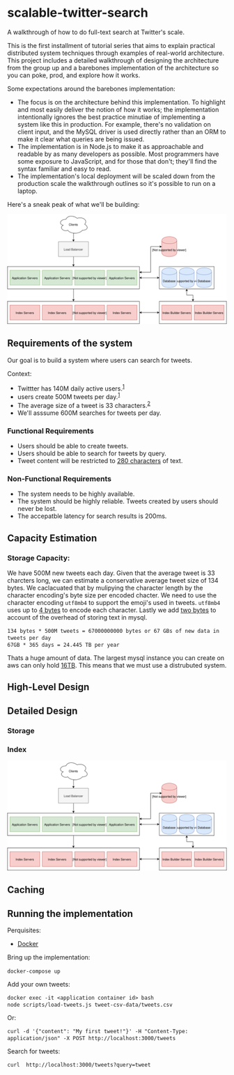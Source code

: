 # scalable-twitter-search
A walkthrough of how to do full-text search at Twitter's scale. 

This is the first installment of tutorial series that aims to explain practical distributed system techniques through examples of real-world architecture. This project includes a detailed walkthrough of designing the architecture from the group up and a barebones implementation of the architecture so you can poke, prod, and explore how it works. 


Some expectations around the barebones implementation: 

- The focus is on the architecture behind this implementation. To highlight and most easily deliver the notion of how it works; the implementation intentionally ignores the best practice minutiae of implementing a system like this in production. For example, there's no validation on client input, and the MySQL driver is used directly rather than an ORM to make it clear what queries are being issued. 
- The implementation is in Node.js to make it as approachable and readable by as many developers as possible. Most programmers have some exposure to JavaScript, and for those that don't; they'll find the syntax familiar and easy to read. 
- The implementation's local deployment will be scaled down from the production scale the walkthrough outlines so it's possible to run on a laptop. 

Here's a sneak peak of what we'll be building: 

![architecutre diagram](./docs/scalable-twitter-search.svg)

## Requirements of the system
Our goal is to build a system where users can search for tweets. 

Context: 
- Twittter has 140M daily active users.<sup>[1]</sup>
- users create 500M tweets per day.<sup>[1]</sup>
- The average size of a tweet is 33 characters.<sup>[2]</sup>
- We'll asssume 600M searches for tweets per day. 

[1]:https://www.omnicoreagency.com/twitter-statistics/
[2]:https://techcrunch.com/2018/10/30/twitters-doubling-of-character-count-from-140-to-280-had-little-impact-on-length-of-tweets/

### Functional Requirements

- Users should be able to create tweets.
- Users should be able to search for tweets by query. 
- Tweet content will be restricted to [280 characters](https://techcrunch.com/2018/10/30/twitters-doubling-of-character-count-from-140-to-280-had-little-impact-on-length-of-tweets) of text.

### Non-Functional Requirements

- The system needs to be highly available. 
- The system should be highly reliable. Tweets created by users should never be lost.
- The accepatble latency for search results is 200ms.

## Capacity Estimation

### Storage Capacity: 

We have 500M new tweets each day. Given that the average tweet is 33 charcters long, we can estimate a conservative average tweet size of 134 bytes. We caclacuated that by mulipying the character length by the character encoding's byte size per encoded chacter. We need to use the character encoding `utf8mb4` to support the emoji's used in tweets. `utf8mb4` uses up to [4 bytes](https://dev.mysql.com/doc/refman/8.0/en/charset-unicode-sets.html) to encode each character. Lastly we add [two bytes](https://dev.mysql.com/doc/refman/8.0/en/storage-requirements.html#data-types-storage-reqs-innodb) to account of the overhead of storing text in mysql. 

```
134 bytes * 500M tweets = 67000000000 bytes or 67 GBs of new data in tweets per day
67GB * 365 days = 24.445 TB per year 
```
Thats a huge amount of data. The largest mysql instance you can create on aws can only hold [16TB](https://aws.amazon.com/about-aws/whats-new/2017/08/amazon-rds-for-sql-server-increases-maxiumum-database-storage-size-to-16-tb/). This means that we must use a distrubuted system. 

## High-Level Design

## Detailed Design 

### Storage

### Index
![arch diagram](./docs/scalable-twitter-search.svg)

## Caching

## Running the implementation

Perquisites: 

- [Docker](https://www.docker.com/products/docker-desktop)

Bring up the implementation:

`docker-compose up`

Add your own tweets:

```
docker exec -it <application container id> bash
node scripts/load-tweets.js tweet-csv-data/tweets.csv
```

Or: 

```
curl -d '{"content": "My first tweet!"}' -H "Content-Type: application/json" -X POST http://localhost:3000/tweets
```

Search for tweets: 

```
curl  http://localhost:3000/tweets?query=tweet
```
